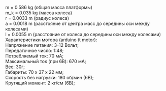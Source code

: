 m = 0.586 kg (общая масса платформы)  
m_k = 0.035 kg (масса колеса)  
r = 0.0033 m (радиус колеса)  
a = 0.0018 m (расстояние от центра масс до середины оси между колесами)  
l = 0.0055 m (расстояние от колеса до середины оси между колесами)  
Характеристики мотора (arduino tt motor):  
Напряжение питания: 3-12 Вольт;  
Передаточное число: 1:48;  
Потребляемый ток: 70 мА;  
Максимальный ток (при 6В): 670 мА;  
Вес: 30г;  
Габариты: 70 х 37 х 22 мм;  
Скорость без нагрузки: 180 об/мин (6В);  
Крутящий момент: 2 кг/см (6В);  

